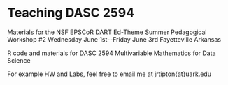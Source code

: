 # Teaching DASC 2594

Materials for the NSF EPSCoR DART Ed-Theme Summer Pedagogical Workshop #2
Wednesday June 1st--Friday June 3rd
Fayetteville Arkansas

R code and materials for DASC 2594 Multivariable Mathematics for Data Science

For example HW and Labs, feel free to email me at jrtipton{at}uark.edu
